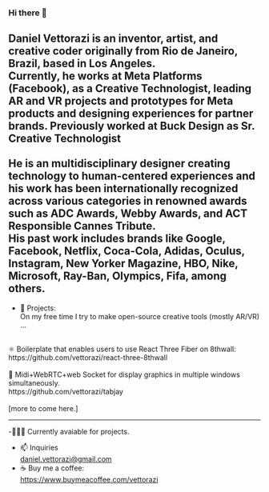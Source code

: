 ### Hi there 👋

Daniel Vettorazi is an inventor, artist, and creative coder originally
from Rio de Janeiro, Brazil, based in Los Angeles.<br/>
Currently, he works at Meta Platforms (Facebook), as a Creative
Technologist, leading AR and VR projects and prototypes
for Meta products and designing experiences for partner brands. Previously worked at Buck Design as Sr. Creative Technologist <br/> <br/>
He is an multidisciplinary designer creating technology to
human-centered experiences and his work has been
internationally recognized across various categories in renowned
awards such as ADC Awards, Webby Awards, and ACT
Responsible Cannes Tribute. <br/>
His past work includes brands like Google, Facebook, Netflix,
Coca-Cola, Adidas, Oculus, Instagram, New Yorker Magazine,
HBO, Nike, Microsoft, Ray-Ban, Olympics, Fifa, among others.
 <br/>
---
- 🔭 Projects: <br/>
On my free time I try to make open-source creative tools (mostly AR/VR) ...
<br/>
⚛ Boilerplate that enables users to use React Three Fiber on 8thwall:<br/>
https://github.com/vettorazi/react-three-8thwall<br/>
<br/>
🎹 Midi+WebRTC+web Socket for display graphics in multiple windows simultaneously.<br/>
https://github.com/vettorazi/tabjay<br/>
<br/>
[more to come here.]
<br/>

---

-🧑🏻‍💻 Currently avaiable for projects.<br/>
- 📫 Inquiries<br/>
daniel.vettorazi@gmail.com<br/>
- ☕️ Buy me a coffee:<br/>
https://www.buymeacoffee.com/vettorazi<br/>


